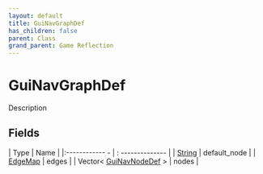 ```yaml
---
layout: default
title: GuiNavGraphDef
has_children: false
parent: Class
grand_parent: Game Reflection
---
```

# GuiNavGraphDef
Description 

## Fields
| Type | Name |
|:------------ - | : -------------- |
| [String](game-reflection/components/string.md) | default_node |
| [EdgeMap](game-reflection/classes/edge_map.md) | edges |
| Vector< [GuiNavNodeDef](game-reflection/classes/gui_nav_node_def.md) > | nodes |

